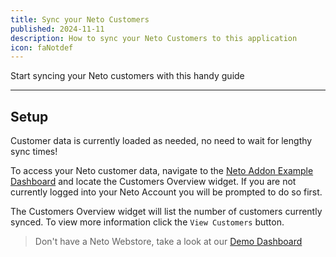 ```yaml
---
title: Sync your Neto Customers
published: 2024-11-11
description: How to sync your Neto Customers to this application
icon: faNotdef
---
```


Start syncing your Neto customers with this handy guide

---

## Setup

Customer data is currently loaded as needed, no need to wait for lengthy sync times!

To access your Neto customer data, navigate to the [Neto Addon Example Dashboard](/dashboard) and locate the Customers Overview widget. If you are not currently logged into your Neto Account you will be prompted to do so first.

The Customers Overview widget will list the number of customers currently synced. To view more information click the `View Customers` button.

> Don't have a Neto Webstore, take a look at our [Demo Dashboard](/demo)

